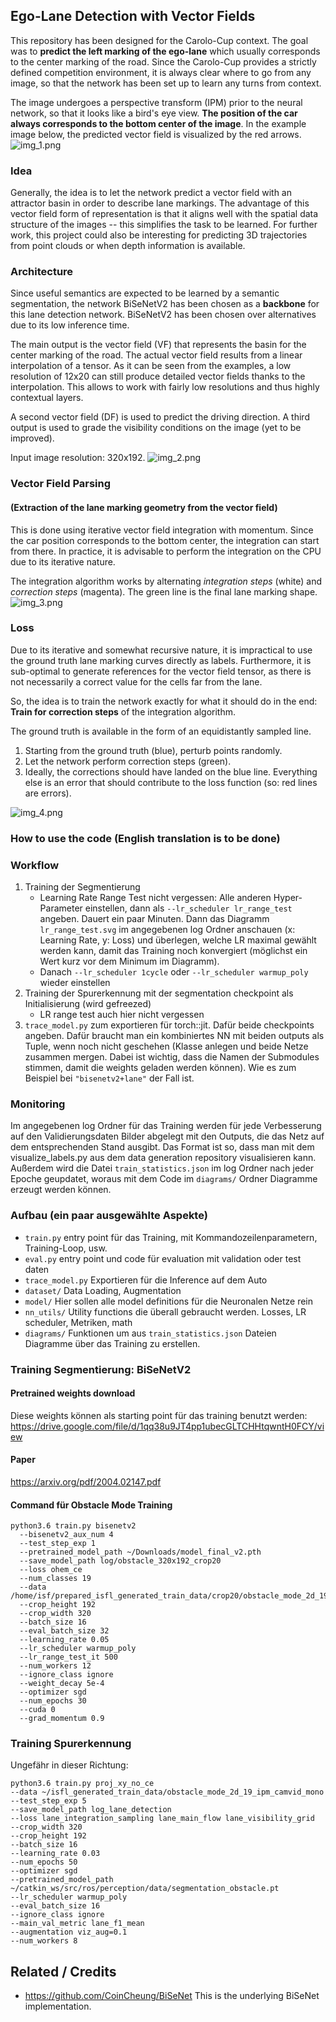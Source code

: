 ## Ego-Lane Detection with Vector Fields 
This repository has been designed for the Carolo-Cup context.
The goal was to **predict the left marking of the ego-lane**
which usually corresponds to the center marking of the road.
Since the Carolo-Cup provides a strictly defined competition environment,
it is always clear where to go from any image, so that the network
has been set up to learn any turns from context.

The image undergoes a perspective transform (IPM) prior to the neural network,
so that it looks like a bird's eye view.
**The position of the car always corresponds to the bottom center of the image**.
In the example image below, the predicted vector field
is visualized by the red arrows.
![img_1.png](img_1.png)

### Idea
Generally, the idea is to let the network predict a vector field 
with an attractor basin in order to describe lane markings.
The advantage of this vector field form of representation is
that it aligns well with the spatial data structure of the images -- this 
simplifies the task to be learned.
For further work, this project could also be interesting for predicting 3D trajectories
from point clouds or when depth information is available.

### Architecture
Since useful semantics are expected to be learned by a semantic segmentation, 
the network BiSeNetV2 has been chosen as a **backbone** for this lane detection
network.
BiSeNetV2 has been chosen over alternatives due to its low inference time.

The main output is the vector field (VF) that represents the basin for the
center marking of the road.
The actual vector field results from a linear interpolation of a tensor.
As it can be seen from the examples, a low resolution of 12x20 can still produce
detailed vector fields thanks to the interpolation. This allows to work 
with fairly low resolutions and thus highly contextual layers.

A second vector field (DF) is used to predict the driving direction.
A third output is used to grade the visibility conditions on the image
(yet to be improved).

Input image resolution: 320x192.
![img_2.png](img_2.png)


### Vector Field Parsing
#### (Extraction of the lane marking geometry from the vector field)
This is done using iterative vector field integration with momentum.
Since the car position corresponds to the bottom center,
the integration can start from there. 
In practice, it is advisable to perform the integration on the CPU
due to its iterative nature.

The integration algorithm works by alternating 
_integration steps_ (white) and _correction steps_ (magenta).
The green line is the final lane marking shape.
![img_3.png](img_3.png)


### Loss
Due to its iterative and somewhat recursive nature, it is impractical to use
the ground truth lane marking curves directly as labels.
Furthermore, it is sub-optimal to generate references for the vector field
tensor, as there is not necessarily a correct value for the cells
far from the lane.

So, the idea is to train the network exactly for what it should do in the end:
**Train for correction steps** of the integration algorithm.

The ground truth is available in the form of an equidistantly sampled line.
1. Starting from the ground truth (blue), perturb points randomly.
2. Let the network perform correction steps (green).
3. Ideally, the corrections should have landed on the blue line. Everything else
is an error that should contribute to the loss function (so: red lines are errors).

![img_4.png](img_4.png)


### How to use the code (English translation is to be done)

### Workflow

1. Training der Segmentierung
    - Learning Rate Range Test nicht vergessen: Alle anderen Hyper-Parameter einstellen, dann als `--lr_scheduler lr_range_test` angeben. 
    Dauert ein paar Minuten.
    Dann das Diagramm `lr_range_test.svg` im angegebenen log Ordner anschauen (x: Learning Rate, y: Loss) und überlegen, 
    welche LR maximal gewählt werden kann, damit das Training noch konvergiert (möglichst ein Wert kurz vor dem Minimum im Diagramm).
    - Danach `--lr_scheduler 1cycle` oder `--lr_scheduler warmup_poly` wieder einstellen 
2. Training der Spurerkennung mit der segmentation checkpoint als Initialisierung (wird gefreezed)
    - LR range test auch hier nicht vergessen
3. `trace_model.py` zum exportieren für torch::jit. Dafür beide checkpoints angeben.
 Dafür braucht man ein kombiniertes NN mit beiden outputs als Tuple, wenn noch nicht geschehen 
(Klasse anlegen und beide Netze zusammen mergen. Dabei ist wichtig, dass die Namen der Submodules stimmen, damit die weights geladen werden können). 
Wie es zum Beispiel bei `"bisenetv2+lane"` der Fall ist.

### Monitoring
Im angegebenen log Ordner für das Training werden für jede Verbesserung auf den Validierungsdaten Bilder
abgelegt mit den Outputs, die das Netz auf dem entsprechenden Stand ausgibt.
Das Format ist so, dass man mit dem visualize_labels.py aus dem data generation repository visualisieren kann.
Außerdem wird die Datei `train_statistics.json` im log Ordner nach jeder Epoche geupdatet, woraus mit dem Code im `diagrams/` Ordner Diagramme erzeugt werden können.

### Aufbau (ein paar ausgewählte Aspekte)
- `train.py` entry point für das Training, mit Kommandozeilenparametern, Training-Loop, usw.
- `eval.py` entry point und code für evaluation mit validation oder test daten
- `trace_model.py` Exportieren für die Inference auf dem Auto
- `dataset/` Data Loading, Augmentation
- `model/` Hier sollen alle model definitions für die Neuronalen Netze rein
- `nn_utils/` Utility functions die überall gebraucht werden. Losses, LR scheduler, Metriken, math
- `diagrams/` Funktionen um aus `train_statistics.json` Dateien Diagramme über das Training zu erstellen.
  
### Training Segmentierung: BiSeNetV2
#### Pretrained weights download
Diese weights können als starting point für das training benutzt werden:  
https://drive.google.com/file/d/1qq38u9JT4pp1ubecGLTCHHtqwntH0FCY/view
#### Paper
https://arxiv.org/pdf/2004.02147.pdf
#### Command für Obstacle Mode Training
```
python3.6 train.py bisenetv2 
  --bisenetv2_aux_num 4
  --test_step_exp 1
  --pretrained_model_path ~/Downloads/model_final_v2.pth
  --save_model_path log/obstacle_320x192_crop20
  --loss ohem_ce
  --num_classes 19
  --data /home/isf/prepared_isfl_generated_train_data/crop20/obstacle_mode_2d_19_ipm_camvid_mono/
  --crop_height 192
  --crop_width 320
  --batch_size 16
  --eval_batch_size 32
  --learning_rate 0.05
  --lr_scheduler warmup_poly
  --lr_range_test_it 500
  --num_workers 12
  --ignore_class ignore
  --weight_decay 5e-4
  --optimizer sgd
  --num_epochs 30
  --cuda 0
  --grad_momentum 0.9
```
### Training Spurerkennung
Ungefähr in dieser Richtung:
```
python3.6 train.py proj_xy_no_ce
--data ~/isfl_generated_train_data/obstacle_mode_2d_19_ipm_camvid_mono
--test_step_exp 5
--save_model_path log_lane_detection
--loss lane_integration_sampling lane_main_flow lane_visibility_grid
--crop_width 320
--crop_height 192
--batch_size 16
--learning_rate 0.03
--num_epochs 50
--optimizer sgd
--pretrained_model_path ~/catkin_ws/src/ros/perception/data/segmentation_obstacle.pt
--lr_scheduler warmup_poly
--eval_batch_size 16
--ignore_class ignore
--main_val_metric lane_f1_mean
--augmentation viz_aug=0.1
--num_workers 8
```


## Related / Credits
- https://github.com/CoinCheung/BiSeNet
This is the underlying BiSeNet implementation.